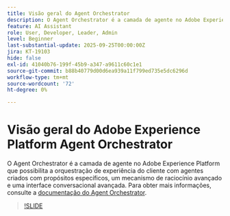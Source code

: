```yaml
---
title: Visão geral do Agent Orchestrator
description: O Agent Orchestrator é a camada de agente no Adobe Experience Platform que possibilita a orquestração de experiência do cliente com agentes criados com propósitos específicos, um mecanismo de raciocínio avançado e uma interface conversacional avançada.
feature: AI Assistant
role: User, Developer, Leader, Admin
level: Beginner
last-substantial-update: 2025-09-25T00:00:00Z
jira: KT-19103
hide: false
exl-id: 41040b76-199f-45b9-a347-a9611c60c1e1
source-git-commit: b88b40779d00d6ea939a11f799ed735e5dc6296d
workflow-type: tm+mt
source-wordcount: '72'
ht-degree: 0%

---
```


# Visão geral do Adobe Experience Platform Agent Orchestrator

O Agent Orchestrator é a camada de agente no Adobe Experience Platform que possibilita a orquestração de experiência do cliente com agentes criados com propósitos específicos, um mecanismo de raciocínio avançado e uma interface conversacional avançada. Para obter mais informações, consulte a [documentação do Agent Orchestrator](https://experienceleague.adobe.com/en/docs/experience-cloud-ai/experience-cloud-ai/agents/agent-orchestrator).

>[!SLIDE](agent-orchestrator-overview)
